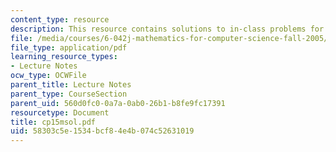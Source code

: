 ```yaml
---
content_type: resource
description: This resource contains solutions to in-class problems for week 15, monday.
file: /media/courses/6-042j-mathematics-for-computer-science-fall-2005/58303c5e1534bcf84e4b074c52631019_cp15msol.pdf
file_type: application/pdf
learning_resource_types:
- Lecture Notes
ocw_type: OCWFile
parent_title: Lecture Notes
parent_type: CourseSection
parent_uid: 560d0fc0-0a7a-0ab0-26b1-b8fe9fc17391
resourcetype: Document
title: cp15msol.pdf
uid: 58303c5e-1534-bcf8-4e4b-074c52631019
---
```

